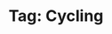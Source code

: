 ---
title: "Tag: Cycling"
layout: tag
permalink: /tags/cycling/
taxonomy: cycling
author_profile: true
---